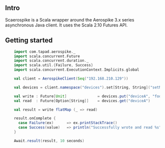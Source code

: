 ## Intro

Scaerospike is a Scala wrapper around the Aerospike 3.x series asynchronous Java client. It uses the Scala 2.10 Futures
API.

## Getting started

```scala
    import com.tapad.aerospike._
    import scala.concurrent.Future
    import scala.concurrent.duration._
    import scala.util.{Failure, Success}
    import scala.concurrent.ExecutionContext.Implicits.global

    val client = AerospikeClient(Seq("192.168.210.129"))

    val devices = client.namespace("devices").set[String, String]("setName")

    val write : Future[Unit] 	          = devices.put("deviceA", "foo")
    val read  : Future[Option[String]]    = devices.get("deviceA")

    val result = write flatMap (_ => read)

    result.onComplete {
      case Failure(ex) 		=> ex.printStackTrace()
      case Success(value) 	=> println("Successfully wrote and read %s".format(value))
    }

    Await.result(result, 10 seconds)
```   	
